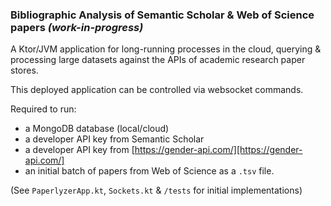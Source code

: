 ### Bibliographic Analysis of Semantic Scholar & Web of Science papers *(work-in-progress)*

A Ktor/JVM application for long-running processes in the cloud, querying & processing large datasets against the APIs of academic research paper stores.

This deployed application can be controlled via websocket commands.  

Required to run: 
  - a MongoDB database (local/cloud)
  - a developer API key from Semantic Scholar
  - a developer API key from [https://gender-api.com/][https://gender-api.com/]
  - an initial batch of papers from Web of Science as a `.tsv` file.

(See `PaperlyzerApp.kt`, `Sockets.kt` & `/tests` for initial implementations)

[https://gender-api.com/]: https://gender-api.com/
